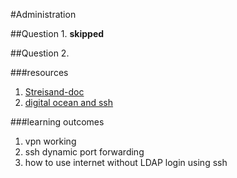 #Administration

##Question 1.
**skipped**

##Question 2.

###resources
1. [Streisand-doc](https://github.com/StreisandEffect/streisand/blob/master/Installation.md)
2. [digital ocean and ssh](https://www.youtube.com/watch?v=hQWRp-FdTpc&t=2770s)


###learning outcomes
1. vpn working
2. ssh dynamic port forwarding
3. how to use internet without LDAP login using ssh